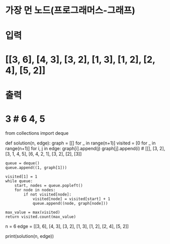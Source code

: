 # 가장 먼 노드(프로그래머스-그래프)

# 입력
# [[3, 6], [4, 3], [3, 2], [1, 3], [1, 2], [2, 4], [5, 2]]
# 출력
# 3 # 6 4, 5

from collections import deque

def solution(n, edge):
    graph = [[] for _ in range(n+1)]
    visited = [0 for _ in range(n+1)]
    for i, j in edge:
        graph[i].append(j)
        graph[j].append(i)
        # [[], [3, 2], [3, 1, 4, 5], [6, 4, 2, 1], [3, 2], [2], [3]]

    queue = deque()
    queue.append((1, graph[1]))

    visited[1] = 1
    while queue:
        start, nodes = queue.popleft()
        for node in nodes:
            if not visited[node]:
                visited[node] = visited[start] + 1
                queue.append((node, graph[node]))

    max_value = max(visited)
    return visited.count(max_value)


n = 6
edge = [[3, 6], [4, 3], [3, 2], [1, 3], [1, 2], [2, 4], [5, 2]]

print(solution(n, edge))
